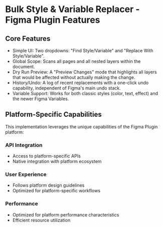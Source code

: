 # Bulk Style & Variable Replacer - Figma Plugin Features

## Core Features
- Simple UI: Two dropdowns: "Find Style/Variable" and "Replace With Style/Variable".
- Global Scope: Scans all pages and all nested layers within the document.
- Dry Run Preview: A "Preview Changes" mode that highlights all layers that would be affected without actually making the change.
- History/Undo: A log of recent replacements with a one-click undo capability, independent of Figma's main undo stack.
- Variable Support: Works for both classic styles (color, text, effect) and the newer Figma Variables.

## Platform-Specific Capabilities
This implementation leverages the unique capabilities of the Figma Plugin platform:

### API Integration
- Access to platform-specific APIs
- Native integration with platform ecosystem

### User Experience
- Follows platform design guidelines
- Optimized for platform-specific workflows

### Performance
- Optimized for platform performance characteristics
- Efficient resource utilization
